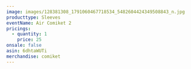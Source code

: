 ```yaml
---
image: images/128381308_1791060467718534_5482604424349508843_n.jpg
producttype: Sleeves
eventName: Air Comiket 2
pricings:
  - quantity: 1
    price: 25
onsale: false
asin: 6dhtaWUTi
merchandise: comiket
---
```

